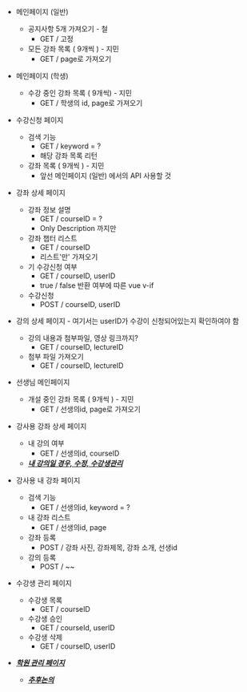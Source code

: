 * 메인페이지 (일반)

  * 공지사항 5개 가져오기 - 철
    * GET / 고정
  * 모든 강좌 목록 ( 9개씩 ) - 지민
    * GET / page로 가져오기

* 메인페이지 (학생)

  * 수강 중인 강좌 목록 ( 9개씩) - 지민
    * GET / 학생의 id, page로 가져오기

* 수강신청 페이지

  * 검색 기능 
    * GET / keyword = ? 
    * 해당 강좌 목록 리턴
  * 강좌 목록 ( 9개씩 ) - 지민
    * 앞선 메인페이지 (일반) 에서의 API 사용할 것

* 강좌 상세 페이지

  * 강좌 정보 설명
    * GET / courseID = ?
    * Only Description 까지만
  * 강좌 챕터 리스트
    * GET / courseID
    * 리스트'만' 가져오기
  * 기 수강신청 여부
    * GET / courseID, userID
    * true / false 반환 여부에 따른 vue v-if
  * 수강신청
    * POST / courseID, userID

* 강의 상세 페이지 - 여기서는 userID가 수강이 신청되어있는지 확인하여야 함

  * 강의 내용과 첨부파일, 영상 링크까지?
    * GET / courseID, lectureID
  * 첨부 파일 가져오기
    * GET / courseID, lectureID

* 선생님 메인페이지

  * 개설 중인 강좌 목록 ( 9개씩 )  - 지민
    * GET / 선생의id, page로 가져오기

* 강사용 강좌 상세 페이지

  * 내 강의 여부 
    * GET / 선생의id, courseID
  * ***<u>내 강의일 경우, 수정, 수강생관리</u>***

* 강사용 내 강좌 페이지

  * 검색 기능
    * GET / 선생의id, keyword = ?
  * 내 강좌 리스트
    * GET / 선생의id, page
  * 강좌 등록
    * POST / 강좌 사진, 강좌제목, 강좌 소개, 선생id
  * 강의 등록
    * POST / ~~

* 수강생 관리 페이지

  * 수강생 목록
    * GET / courseID
  * 수강생 승인
    * GET / courseId, userID
  * 수강생 삭제
    * GET / courseID, userID

* *<u>**학원 관리 페이지**</u>*

  * *<u>**추후논의**</u>*

  